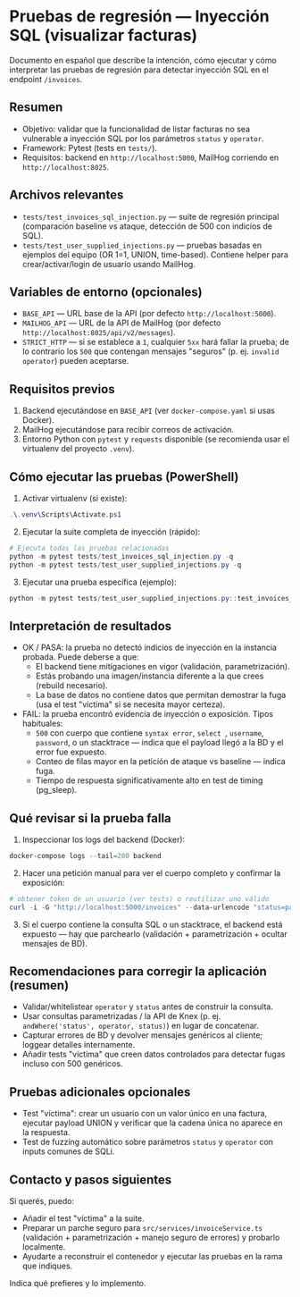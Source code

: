 # Pruebas de regresión — Inyección SQL (visualizar facturas)

Documento en español que describe la intención, cómo ejecutar y cómo interpretar
las pruebas de regresión para detectar inyección SQL en el endpoint `/invoices`.

Resumen
-------
- Objetivo: validar que la funcionalidad de listar facturas no sea vulnerable a
  inyección SQL por los parámetros `status` y `operator`.
- Framework: Pytest (tests en `tests/`).
- Requisitos: backend en `http://localhost:5000`, MailHog corriendo en `http://localhost:8025`.

Archivos relevantes
-------------------
- `tests/test_invoices_sql_injection.py` — suite de regresión principal (comparación
  baseline vs ataque, detección de 500 con indicios de SQL).
- `tests/test_user_supplied_injections.py` — pruebas basadas en ejemplos del equipo
  (OR 1=1, UNION, time-based). Contiene helper para crear/activar/login de usuario
  usando MailHog.

Variables de entorno (opcionales)
--------------------------------
- `BASE_API` — URL base de la API (por defecto `http://localhost:5000`).
- `MAILHOG_API` — URL de la API de MailHog (por defecto
  `http://localhost:8025/api/v2/messages`).
- `STRICT_HTTP` — si se establece a `1`, cualquier `5xx` hará fallar la prueba;
  de lo contrario los `500` que contengan mensajes "seguros" (p. ej. `invalid
  operator`) pueden aceptarse.

Requisitos previos
------------------
1. Backend ejecutándose en `BASE_API` (ver `docker-compose.yaml` si usas Docker).
2. MailHog ejecutándose para recibir correos de activación.
3. Entorno Python con `pytest` y `requests` disponible (se recomienda usar el
   virtualenv del proyecto `.venv`).

Cómo ejecutar las pruebas (PowerShell)
-------------------------------------
1) Activar virtualenv (si existe):

```powershell
.\.venv\Scripts\Activate.ps1
```

2) Ejecutar la suite completa de inyección (rápido):

```powershell
# Ejecuta todas las pruebas relacionadas
python -m pytest tests/test_invoices_sql_injection.py -q
python -m pytest tests/test_user_supplied_injections.py -q
```

3) Ejecutar una prueba específica (ejemplo):

```powershell
python -m pytest tests/test_user_supplied_injections.py::test_invoices_status_filter -q
```

Interpretación de resultados
----------------------------
- OK / PASA: la prueba no detectó indicios de inyección en la instancia probada.
  Puede deberse a que:
  - El backend tiene mitigaciones en vigor (validación, parametrización).
  - Estás probando una imagen/instancia diferente a la que crees (rebuild necesario).
  - La base de datos no contiene datos que permitan demostrar la fuga (usa el
    test "víctima" si se necesita mayor certeza).
- FAIL: la prueba encontró evidencia de inyección o exposición. Tipos habituales:
  - `500` con cuerpo que contiene `syntax error`, `select `, `username`, `password`,
    o un stacktrace — indica que el payload llegó a la BD y el error fue expuesto.
  - Conteo de filas mayor en la petición de ataque vs baseline — indica fuga.
  - Tiempo de respuesta significativamente alto en test de timing (pg_sleep).

Qué revisar si la prueba falla
------------------------------
1. Inspeccionar los logs del backend (Docker):

```powershell
docker-compose logs --tail=200 backend
```

2. Hacer una petición manual para ver el cuerpo completo y confirmar la exposición:

```powershell
# obtener token de un usuario (ver tests) o reutilizar uno válido
curl -i -G "http://localhost:5000/invoices" --data-urlencode "status=paid' OR 1=1 --" --data-urlencode "operator==" -H "Authorization: Bearer <TOKEN>"
```

3. Si el cuerpo contiene la consulta SQL o un stacktrace, el backend está expuesto —
   hay que parchearlo (validación + parametrización + ocultar mensajes de BD).

Recomendaciones para corregir la aplicación (resumen)
----------------------------------------------------
- Validar/whitelistear `operator` y `status` antes de construir la consulta.
- Usar consultas parametrizadas / la API de Knex (p. ej. `andWhere('status', operator, status)`) en lugar de concatenar.
- Capturar errores de BD y devolver mensajes genéricos al cliente; loggear detalles internamente.
- Añadir tests "víctima" que creen datos controlados para detectar fugas incluso con 500 genéricos.

Pruebas adicionales opcionales
------------------------------
- Test "víctima": crear un usuario con un valor único en una factura, ejecutar
  payload UNION y verificar que la cadena única no aparece en la respuesta.
- Test de fuzzing automático sobre parámetros `status` y `operator` con inputs
  comunes de SQLi.

Contacto y pasos siguientes
---------------------------
Si querés, puedo:
- Añadir el test "víctima" a la suite.
- Preparar un parche seguro para `src/services/invoiceService.ts` (validación +
  parametrización + manejo seguro de errores) y probarlo localmente.
- Ayudarte a reconstruir el contenedor y ejecutar las pruebas en la rama que
  indiques.

Indica qué prefieres y lo implemento.
